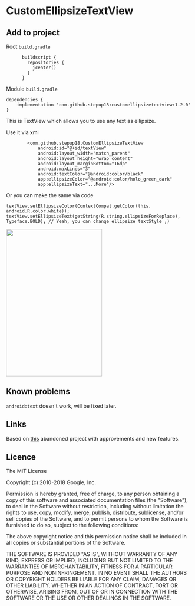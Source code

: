# CustomEllipsizeTextView

## Add to project
Root ```build.gradle```
```
      buildscript {
        repositories {
          jcenter()
        }
      }
```

Module ```build.gradle```

```
dependencies {
    implementation 'com.github.stepup18:customellipsizetextview:1.2.0'
}
```

This is TextView which allows you to use any text as ellipsize.

Use it via xml

```
        <com.github.stepup18.CustomEllipsizeTextView
            android:id="@+id/textView"
            android:layout_width="match_parent"
            android:layout_height="wrap_content"
            android:layout_marginBottom="16dp"
            android:maxLines="3"
            android:textColor="@android:color/black"
            app:ellipsizeColor="@android:color/holo_green_dark"
            app:ellipsizeText="...More"/>
```

Or you can make the same via code

```          
textView.setEllipsizeColor(ContextCompat.getColor(this, android.R.color.white));
textView.setEllipsizeText(getString(R.string.ellipsizeForReplace), Typeface.BOLD); // Yeah, you can change ellipsize textStyle ;) 
```

<img src="https://user-images.githubusercontent.com/44642515/47911836-f96b4500-deaf-11e8-96ad-1b5847094462.gif" width="260" height="400" />

## Known problems

```android:text``` doesn't work, will be fixed later.

## Links
Based on [this](https://github.com/dinuscxj/EllipsizeTextView) abandoned project with approvements and new features.

## Licence

The MIT License

Copyright (c) 2010-2018 Google, Inc.

Permission is hereby granted, free of charge, to any person obtaining a copy
of this software and associated documentation files (the "Software"), to deal
in the Software without restriction, including without limitation the rights
to use, copy, modify, merge, publish, distribute, sublicense, and/or sell
copies of the Software, and to permit persons to whom the Software is
furnished to do so, subject to the following conditions:

The above copyright notice and this permission notice shall be included in
all copies or substantial portions of the Software.

THE SOFTWARE IS PROVIDED "AS IS", WITHOUT WARRANTY OF ANY KIND, EXPRESS OR
IMPLIED, INCLUDING BUT NOT LIMITED TO THE WARRANTIES OF MERCHANTABILITY,
FITNESS FOR A PARTICULAR PURPOSE AND NONINFRINGEMENT. IN NO EVENT SHALL THE
AUTHORS OR COPYRIGHT HOLDERS BE LIABLE FOR ANY CLAIM, DAMAGES OR OTHER
LIABILITY, WHETHER IN AN ACTION OF CONTRACT, TORT OR OTHERWISE, ARISING FROM,
OUT OF OR IN CONNECTION WITH THE SOFTWARE OR THE USE OR OTHER DEALINGS IN
THE SOFTWARE.
